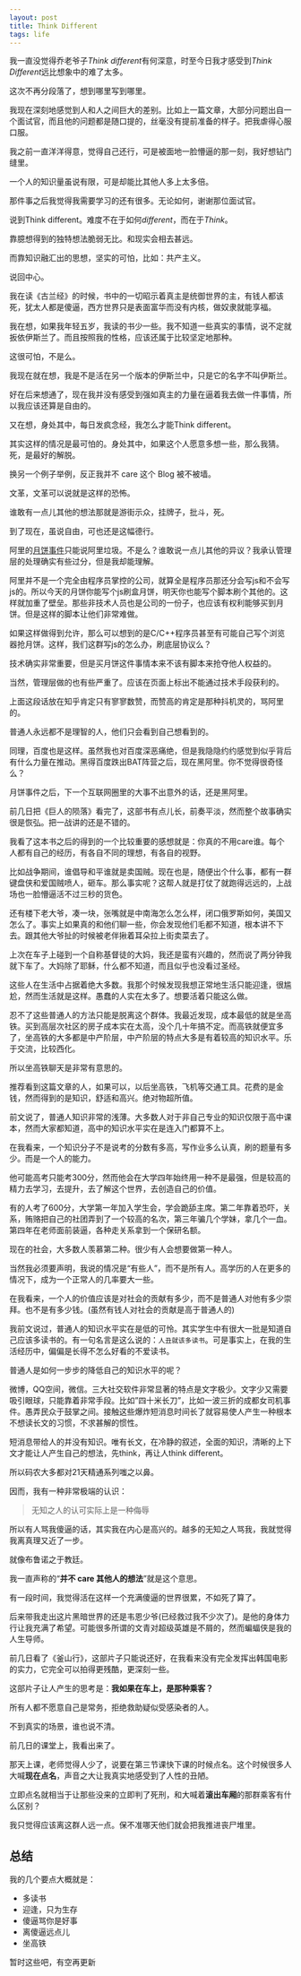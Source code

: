 ```yaml
---
layout: post
title: Think Different
tags: life
---
```


我一直没觉得乔老爷子*Think different*有何深意，时至今日我才感受到*Think Different*远比想象中的难了太多。

这次不再分段落了，想到哪里写到哪里。

我现在深刻地感觉到人和人之间巨大的差别。比如上一篇文章，大部分问题出自一个面试官，而且他的问题都是随口提的，丝毫没有提前准备的样子。把我虐得心服口服。

我之前一直洋洋得意，觉得自己还行，可是被面地一脸懵逼的那一刻，我好想钻门缝里。

一个人的知识量虽说有限，可是却能比其他人多上太多倍。

那件事之后我觉得我需要学习的还有很多。无论如何，谢谢那位面试官。

说到Think different。难度不在于如何*different*，而在于*Think*。

靠臆想得到的独特想法脆弱无比。和现实会相去甚远。

而靠知识融汇出的思想，坚实的可怕，比如：共产主义。

说回中心。

我在读《古兰经》的时候，书中的一切昭示着真主是统御世界的主，有钱人都该死，犹太人都是傻逼，西方世界只是表面富华而没有内核，做奴隶就能享福。

我在想，如果我年轻五岁，我读的书少一些。我不知道一些真实的事情，说不定就扳依伊斯兰了。而且按照我的性格，应该还属于比较坚定地那种。

这很可怕，不是么。

我现在就在想，我是不是活在另一个版本的伊斯兰中，只是它的名字不叫伊斯兰。

好在后来想通了，现在我并没有感受到强如真主的力量在逼着我去做一件事情，所以我应该还算是自由的。

又在想，身处其中，每日发疯念经，我怎么才能Think different。

其实这样的情况是最可怕的。身处其中，如果这个人愿意多想一些，那么我猜。死，是最好的解脱。

换另一个例子举例，反正我并不 care 这个 Blog 被不被墙。

文革，文革可以说就是这样的恐怖。

谁敢有一点儿其他的想法那就是游街示众，挂牌子，批斗，死。

到了现在，虽说自由，可也还是这幅德行。

阿里的[月饼事件](https://www.zhihu.com/question/50608658)只能说阿里垃圾。不是么？谁敢说一点儿其他的异议？我承认管理层的处理确实有些过分，但是我却能理解。

阿里并不是一个完全由程序员掌控的公司，就算全是程序员那还分会写js和不会写js的。所以今天的月饼你能写个js刷盒月饼，明天你也能写个脚本刷个其他的。这样就加重了壁垒。那些非技术人员也是公司的一份子，也应该有权利能够买到月饼。但是这样的脚本让他们非常难做。

如果这样做得到允许，那么可以想到的是C/C++程序员甚至有可能自己写个浏览器抢月饼。这样，我们这群写js的怎么办，刷底层协议么？

技术确实非常重要，但是买月饼这件事情本来不该有脚本来抢夺他人权益的。

当然，管理层做的也有些严重了。应该在页面上标出不能通过技术手段获利的。

上面这段话放在知乎肯定只有寥寥数赞，而赞高的肯定是那种抖机灵的，骂阿里的。

普通人永远都不是理智的人，他们只会看到自己想看到的。

同理，百度也是这样。虽然我也对百度深恶痛绝，但是我隐隐约约感觉到似乎背后有什么力量在推动。黑得百度跌出BAT阵营之后，现在黑阿里。你不觉得很奇怪么？

月饼事件之后，下一个互联网圈里的大事不出意外的话，还是黑阿里。

前几日把《巨人的陨落》看完了，这部书有点儿长，前奏平淡，然而整个故事确实很是恢弘。把一战讲的还是不错的。

我看了这本书之后的得到的一个比较重要的感想就是：你真的不用care谁。每个人都有自己的经历，有各自不同的理想，有各自的视野。

比如战争期间，谁倡导和平谁就是卖国贼。现在也是，随便出个什么事，都有一群键盘侠和爱国贼喷人，砸车。那么事实呢？这帮人就是打仗了就跑得远远的，上战场也一脸懵逼活不过三秒的货色。

还有楼下老大爷，凑一块，张嘴就是中南海怎么怎么样，闭口俄罗斯如何，美国又怎么了。事实上如果真的和他们聊一些，你会发现他们毛都不知道，根本讲不下去。跟其他大爷扯的时候被老伴揪着耳朵拉上街卖菜去了。

上次在车子上碰到一个自称基督徒的大妈，我还是蛮有兴趣的，然而说了两分钟我就下车了。大妈除了耶稣，什么都不知道，而且似乎也没看过圣经。

这些人在生活中占据着绝大多数。我那个时候发现我想正常地生活只能迎逢，很尴尬，然而生活就是这样。愚蠢的人实在太多了。想要活着只能这么做。

忍不了这些普通人的方法只能是脱离这个群体。我最近发现，成本最低的就是坐高铁。买到高层次社区的房子成本实在太高，没个几十年搞不定。而高铁就便宜多了，坐高铁的大多都是中产阶层，中产阶层的特点大多是有着较高的知识水平。乐于交流，比较西化。

所以坐高铁聊天是非常有意思的。

推荐看到这篇文章的人，如果可以，以后坐高铁，飞机等交通工具。花费的是金钱，然而得到的是知识，舒适和高兴。绝对物超所值。

前文说了，普通人知识非常的浅薄。大多数人对于非自己专业的知识仅限于高中课本，然而大家都知道，高中的知识水平实在是连入门都算不上。

在我看来，一个知识分子不是说考的分数有多高，写作业多么认真，刷的题量有多少。而是一个人的能力。

他可能高考只能考300分，然而他会在大学四年始终用一种不是最强，但是较高的精力去学习，去提升，去了解这个世界，去创造自己的价值。

有的人考了600分，大学第一年加入学生会，学会跪舔主席。第二年靠着恐吓，关系，贿赂把自己的社团弄到了一个较高的名次，第三年骗几个学妹，拿几个一血。第四年在老师面前装逼，各种走关系拿到一个保研名额。

现在的社会，大多数人羡慕第二种。很少有人会想要做第一种人。

当然我必须要声明，我说的情况是“有些人”，而不是所有人。高学历的人在更多的情况下，成为一个正常人的几率要大一些。

在我看来，一个人的价值应该是对社会的贡献有多少，而不是普通人对他有多少崇拜。也不是有多少钱。(虽然有钱人对社会的贡献是高于普通人的)

我前文说过，普通人的知识水平实在是低的可怜。其实学生中有很大一批是知道自己应该多读书的。有一句名言是这么说的：`人丑就该多读书`。可是事实上，在我的生活经历中，偏偏是长得不怎么好看的不爱读书。

普通人是如何一步步的降低自己的知识水平的呢？

微博，QQ空间，微信。三大社交软件非常显著的特点是文字极少。文字少又需要吸引眼球，只能靠着非常手段。比如”四十米长刀”，比如一波三折的成都女司机事件。愚弄民众于鼓掌之间。接触这些爆炸短消息时间长了就容易使人产生一种根本不想读长文的习惯，不求甚解的惯性。

短消息带给人的并没有知识。唯有长文，在冷静的叙述，全面的知识，清晰的上下文才能让人产生自己的想法，先think，再让人think different。

所以码农大多都对21天精通系列嗤之以鼻。

因而，我有一种非常极端的认识：

> 无知之人的认可实际上是一种侮辱

所以有人骂我傻逼的话，其实我在内心是高兴的。越多的无知之人骂我，我就觉得我离真理又近了一步。

就像布鲁诺之于教廷。

我一直声称的“**并不 care 其他人的想法**”就是这个意思。

有一段时间，我觉得活在这样一个充满傻逼的世界很累，不如死了算了。

后来带我走出这片黑暗世界的还是韦恩少爷(已经救过我不少次了)。是他的身体力行让我充满了希望。可能很多所谓的文青对超级英雄是不屑的，然而蝙蝠侠是我的人生导师。

前几日看了《釜山行》，这部片子只能说还好，在我看来没有完全发挥出韩国电影的实力，它完全可以拍得更残酷，更深刻一些。

这部片子让人产生的思考是：**我如果在车上，是那种乘客？**

所有人都不愿意自己是常务，拒绝救助疑似受感染者的人。

不到真实的场景，谁也说不清。

前几日的课堂上，我看出来了。

那天上课，老师觉得人少了，说要在第三节课快下课的时候点名。这个时候很多人大喊**现在点名**，声音之大让我真实地感受到了人性的丑陋。

立即点名就相当于让那些没来的立即判了死刑，和大喊着**滚出车厢**的那群乘客有什么区别？

我只觉得应该离这群人远一点。保不准哪天他们就会把我推进丧尸堆里。

## 总结

我的几个要点大概就是：

* 多读书
* 迎逢，只为生存
* 傻逼骂你是好事
* 离傻逼远点儿
* 坐高铁

暂时这些吧，有空再更新

